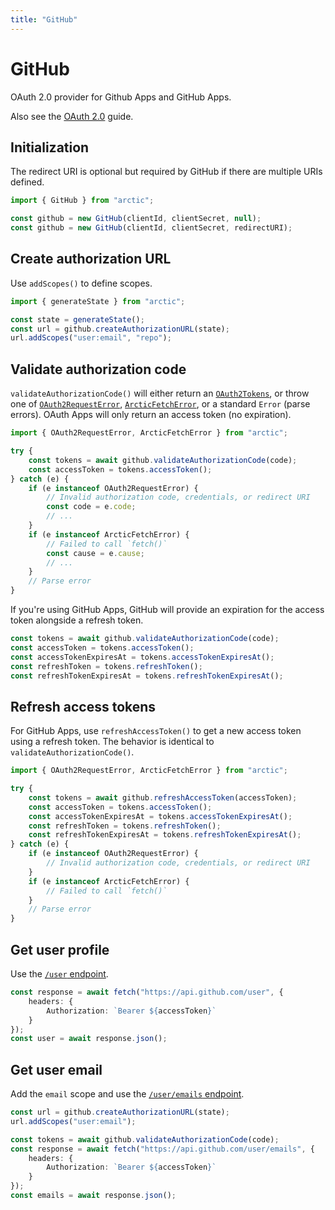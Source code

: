 ```yaml
---
title: "GitHub"
---
```


# GitHub

OAuth 2.0 provider for Github Apps and GitHub Apps.

Also see the [OAuth 2.0](/guides/oauth2) guide.

## Initialization

The redirect URI is optional but required by GitHub if there are multiple URIs defined.

```ts
import { GitHub } from "arctic";

const github = new GitHub(clientId, clientSecret, null);
const github = new GitHub(clientId, clientSecret, redirectURI);
```

## Create authorization URL

Use `addScopes()` to define scopes.

```ts
import { generateState } from "arctic";

const state = generateState();
const url = github.createAuthorizationURL(state);
url.addScopes("user:email", "repo");
```

## Validate authorization code

`validateAuthorizationCode()` will either return an [`OAuth2Tokens`](/reference/OAuth2Tokens), or throw one of [`OAuth2RequestError`](/reference/OAuth2RequestError), [`ArcticFetchError`](/reference/ArcticFetchError), or a standard `Error` (parse errors). OAuth Apps will only return an access token (no expiration).

```ts
import { OAuth2RequestError, ArcticFetchError } from "arctic";

try {
	const tokens = await github.validateAuthorizationCode(code);
	const accessToken = tokens.accessToken();
} catch (e) {
	if (e instanceof OAuth2RequestError) {
		// Invalid authorization code, credentials, or redirect URI
		const code = e.code;
		// ...
	}
	if (e instanceof ArcticFetchError) {
		// Failed to call `fetch()`
		const cause = e.cause;
		// ...
	}
	// Parse error
}
```

If you're using GitHub Apps, GitHub will provide an expiration for the access token alongside a refresh token.

```ts
const tokens = await github.validateAuthorizationCode(code);
const accessToken = tokens.accessToken();
const accessTokenExpiresAt = tokens.accessTokenExpiresAt();
const refreshToken = tokens.refreshToken();
const refreshTokenExpiresAt = tokens.refreshTokenExpiresAt();
```

## Refresh access tokens

For GitHub Apps, use `refreshAccessToken()` to get a new access token using a refresh token. The behavior is identical to `validateAuthorizationCode()`.

```ts
import { OAuth2RequestError, ArcticFetchError } from "arctic";

try {
	const tokens = await github.refreshAccessToken(accessToken);
	const accessToken = tokens.accessToken();
	const accessTokenExpiresAt = tokens.accessTokenExpiresAt();
	const refreshToken = tokens.refreshToken();
	const refreshTokenExpiresAt = tokens.refreshTokenExpiresAt();
} catch (e) {
	if (e instanceof OAuth2RequestError) {
		// Invalid authorization code, credentials, or redirect URI
	}
	if (e instanceof ArcticFetchError) {
		// Failed to call `fetch()`
	}
	// Parse error
}
```

## Get user profile

Use the [`/user` endpoint](https://docs.github.com/en/rest/users/users?apiVersion=2022-11-28#get-the-authenticated-user).

```ts
const response = await fetch("https://api.github.com/user", {
	headers: {
		Authorization: `Bearer ${accessToken}`
	}
});
const user = await response.json();
```

## Get user email

Add the `email` scope and use the [`/user/emails` endpoint](https://docs.github.com/en/rest/users/emails?apiVersion=2022-11-28#list-email-addresses-for-the-authenticated-user).

```ts
const url = github.createAuthorizationURL(state);
url.addScopes("user:email");
```

```ts
const tokens = await github.validateAuthorizationCode(code);
const response = await fetch("https://api.github.com/user/emails", {
	headers: {
		Authorization: `Bearer ${accessToken}`
	}
});
const emails = await response.json();
```
